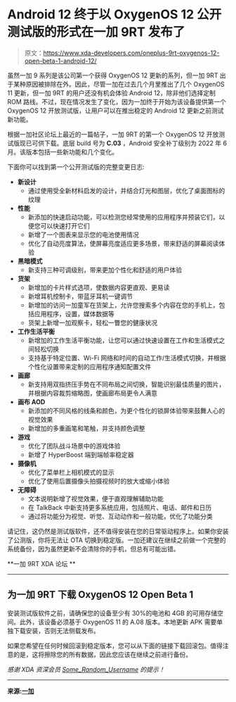 # Android 12 终于以 OxygenOS 12 公开测试版的形式在一加 9RT 发布了

> 原文：<https://www.xda-developers.com/oneplus-9rt-oxygenos-12-open-beta-1-android-12/>

虽然一加 9 系列是该公司第一个获得 OxygenOS 12 更新的系列，但一加 9RT 出于某种原因被排除在外。因此，尽管一加在过去几个月里推出了几个 OxygenOS 11 更新，但一加 9RT 的用户还没有机会体验 Android 12，除非他们选择定制 ROM 路线。不过，现在情况发生了变化，因为一加终于开始为该设备提供第一个 OxygenOS 12 开放测试版，让用户可以在推出稳定的 Android 12 更新之前测试新功能。

根据一加社区论坛上最近的一篇帖子，一加 9RT 的第一个 OxygenOS 12 开放测试版现已可供下载。底层 build 号为 **C.03** ，Android 安全补丁级别为 2022 年 6 月。该版本包括一些新功能和几个变化。

下面你可以找到第一个公开测试版的完整变更日志:

*   **新设计**
    *   通过使用受全新材料启发的设计，并结合灯光和图层，优化了桌面图标的纹理
*   **性能**
    *   新添加的快速启动功能，可以检测您经常使用的应用程序并预装它们，以便您可以快速打开它们
    *   新增了一个图表来显示您的电池使用情况
    *   优化了自动亮度算法，使屏幕亮度适应更多场景，带来舒适的屏幕阅读体验
*   **黑暗模式**
    *   新支持三种可调级别，带来更加个性化和舒适的用户体验
*   **货架**
    *   新增加的卡片样式选项，使数据内容更直观、更易读
    *   新增耳机控制卡，带蓝牙耳机一键调节
    *   新增加的访问一加童军在货架上，允许您搜索多个内容在您的手机上，包括应用程序，设置，媒体数据等
    *   货架上新增一加观察卡，轻松一瞥您的健康状况
*   **工作生活平衡**
    *   新增加的工作生活平衡功能，让您可以通过快速设置在工作和生活模式之间轻松切换
    *   支持基于特定位置、Wi-Fi 网络和时间的自动工作/生活模式切换，并根据个性化设置带来定制的应用程序通知配置文件
*   **画廊**
    *   新支持用双指挤压手势在不同布局之间切换，智能识别最佳质量的图片，并根据内容裁剪缩略图，使画廊布局更令人满意
*   **画布 AOD**
    *   新添加的不同风格的线条和颜色，为更个性化的锁屏体验带来鼓舞人心的视觉效果
    *   新增加的多重画笔和笔触，并支持颜色调整
*   **游戏**
    *   优化了团队战斗场景中的游戏体验
    *   新增了 HyperBoost 端到端帧率稳定器
*   **摄像机**
    *   优化了菜单栏上相机模式的显示
    *   优化了使用后置摄像头拍摄视频时的放大或缩小体验
*   **无障碍**
    *   文本说明新增了视觉效果，便于直观理解辅助功能
    *   在 TalkBack 中新支持更多系统应用，包括照片、电话、邮件和日历
    *   通过将功能分为视觉、听觉、互动动作和一般功能，优化了功能分类

请记住，这仍然是测试版软件，还不值得安装在您的日常驱动程序上。如果你安装了公测版，你将无法让 OTA 切换到稳定版。一加还建议在继续之前做一个完整的系统备份，因为虽然更新不会清除你的手机，但总有可能出错。

**一加 9RT XDA 论坛 **

* * *

## 为一加 9RT 下载 OxygenOS 12 Open Beta 1

安装测试版软件之前，请确保您的设备至少有 30%的电池和 4GB 的可用存储空间。此外，该设备必须基于 OxygenOS 11 的 A.08 版本。本地更新 APK 需要单独下载安装，否则无法侧载发布。

如果您希望在任何时候回滚到稳定版本，您可以从下面的链接下载回滚包。值得注意的是，这将擦除您的所有数据，因此您应该在继续之前进行备份。

*感谢 XDA 资深会员 [Some_Random_Username](https://forum.xda-developers.com/m/some_random_username.8234677/) 的提示！*

* * *

**来源:[一加](https://forums.oneplus.com/threads/oxygenos-12-open-beta-1-for-the-oneplus-9rt.1598013/)**